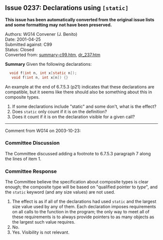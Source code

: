 ## Issue 0237: Declarations using `[static]`

**This issue has been automatically converted from the original issue lists and some formatting may not have been preserved.**

Authors: WG14 Convener (J. Benito)  
Date: 2001-04-25  
Submitted against: C99  
Status: Closed  
Converted from: [summary-c99.htm](https://www.open-std.org/jtc1/sc22/wg14/www/docs/summary-c99.htm), [dr_237.htm](https://www.open-std.org/jtc1/sc22/wg14/www/docs/dr_237.htm)

**Summary** Given the following declarations:

```c
  void f(int n, int x[static n]);
   void f(int n, int x[n]) {}
```

An example at the end of 6.7.5.3 (p21) indicates that these declarations are
compatible, but it seems like there should also be something about this in
composite types.

1. If some declarations include "static" and some don't, what is the effect?
2. Does `static` only count if it is on the definition?
3. Does it count if it is on the declaration visible for a given call?

---

Comment from WG14 on 2003-10-23:

### Committee Discussion

The Committee discussed adding a footnote to 6.7.5.3 paragraph 7 along the lines
of item 1\.

### Committee Response

The Committee believe the specification about composite types is clear enough;
the composite type will be based on "qualified pointer to *type*", and the
`static` keyword (and any size values) are not used.

1. The effect is as if all of the declarations had used `static` and the largest size value used by any of them. Each declaration imposes requirements on all calls to the function in the program; the only way to meet all of these requirements is to always provide pointers to as many objects as the largest such value requires.
2. No.
3. Yes. Visibility is not relevant.
